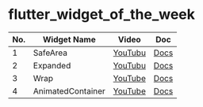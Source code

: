 # flutter_widget_of_the_week

<!-- VSCodeの拡張機能で整形 Option + Shift + F -->
| No. | Widget Name       | Video                                                  | Doc                                                                          |
| --- | ----------------- | ------------------------------------------------------ | ---------------------------------------------------------------------------- |
| 1   | SafeArea          | [YouTubu](https://www.youtube.com/watch?v=lkF0TQJO0bA) | [Docs](https://api.flutter.dev/flutter/widgets/SafeArea-class.html)          |
| 2   | Expanded          | [YouTubu](https://www.youtube.com/watch?v=_rnZaagadyo) | [Docs](https://api.flutter.dev/flutter/widgets/Expanded-class.html)          |
| 3   | Wrap              | [YouTube](https://www.youtube.com/watch?v=z5iw2SeFx2M) | [Docs](https://api.flutter.dev/flutter/widgets/Wrap-class.html)              |
| 4   | AnimatedContainer | [YouTube](https://www.youtube.com/watch?v=yI-8QHpGIP4) | [Docs](https://api.flutter.dev/flutter/widgets/AnimatedContainer-class.html) |

<!-- | AAA | AAA         | YouTube                                                | Docs                                                                | -->